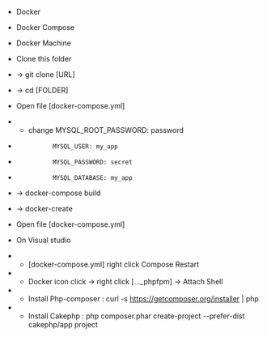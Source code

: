 * Docker
* Docker Compose
* Docker Machine

* Clone this folder
* -> git clone [URL]
* -> cd [FOLDER]
* Open file [docker-compose.yml] 
*	- change 	MYSQL_ROOT_PASSWORD: password
*				MYSQL_USER: my_app
*				MYSQL_PASSWORD: secret
*				MYSQL_DATABASE: my_app
* -> docker-compose build
* -> docker-create

* Open file [docker-compose.yml]
* On Visual studio 
*	- [docker-compose.yml] right click Compose Restart
*	- Docker icon click -> right click [..._phpfpm] -> Attach Shell
*	- Install Php-composer : curl -s https://getcomposer.org/installer | php
*	- Install Cakephp : php composer.phar create-project --prefer-dist cakephp/app project